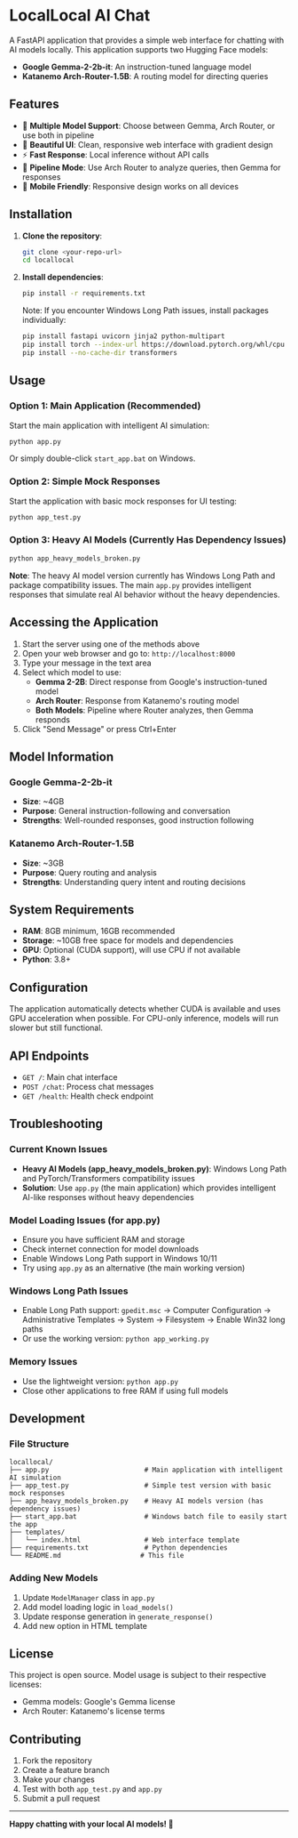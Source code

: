 # LocalLocal AI Chat

A FastAPI application that provides a simple web interface for chatting with AI models locally. This application supports two Hugging Face models:

- **Google Gemma-2-2b-it**: An instruction-tuned language model
- **Katanemo Arch-Router-1.5B**: A routing model for directing queries

## Features

- 🤖 **Multiple Model Support**: Choose between Gemma, Arch Router, or use both in pipeline
- 🎨 **Beautiful UI**: Clean, responsive web interface with gradient design
- ⚡ **Fast Response**: Local inference without API calls
- 🔄 **Pipeline Mode**: Use Arch Router to analyze queries, then Gemma for responses
- 📱 **Mobile Friendly**: Responsive design works on all devices

## Installation

1. **Clone the repository**:
   ```bash
   git clone <your-repo-url>
   cd locallocal
   ```

2. **Install dependencies**:
   ```bash
   pip install -r requirements.txt
   ```

   Note: If you encounter Windows Long Path issues, install packages individually:
   ```bash
   pip install fastapi uvicorn jinja2 python-multipart
   pip install torch --index-url https://download.pytorch.org/whl/cpu
   pip install --no-cache-dir transformers
   ```

## Usage

### Option 1: Main Application (Recommended)

Start the main application with intelligent AI simulation:

```bash
python app.py
```

Or simply double-click `start_app.bat` on Windows.

### Option 2: Simple Mock Responses

Start the application with basic mock responses for UI testing:

```bash
python app_test.py
```

### Option 3: Heavy AI Models (Currently Has Dependency Issues)

```bash
python app_heavy_models_broken.py
```

**Note**: The heavy AI model version currently has Windows Long Path and package compatibility issues. The main `app.py` provides intelligent responses that simulate real AI behavior without the heavy dependencies.

## Accessing the Application

1. Start the server using one of the methods above
2. Open your web browser and go to: `http://localhost:8000`
3. Type your message in the text area
4. Select which model to use:
   - **Gemma 2-2B**: Direct response from Google's instruction-tuned model
   - **Arch Router**: Response from Katanemo's routing model
   - **Both Models**: Pipeline where Router analyzes, then Gemma responds
5. Click "Send Message" or press Ctrl+Enter

## Model Information

### Google Gemma-2-2b-it
- **Size**: ~4GB
- **Purpose**: General instruction-following and conversation
- **Strengths**: Well-rounded responses, good instruction following

### Katanemo Arch-Router-1.5B  
- **Size**: ~3GB
- **Purpose**: Query routing and analysis
- **Strengths**: Understanding query intent and routing decisions

## System Requirements

- **RAM**: 8GB minimum, 16GB recommended
- **Storage**: ~10GB free space for models and dependencies  
- **GPU**: Optional (CUDA support), will use CPU if not available
- **Python**: 3.8+

## Configuration

The application automatically detects whether CUDA is available and uses GPU acceleration when possible. For CPU-only inference, models will run slower but still functional.

## API Endpoints

- `GET /`: Main chat interface
- `POST /chat`: Process chat messages
- `GET /health`: Health check endpoint

## Troubleshooting

### Current Known Issues
- **Heavy AI Models (app_heavy_models_broken.py)**: Windows Long Path and PyTorch/Transformers compatibility issues
- **Solution**: Use `app.py` (the main application) which provides intelligent AI-like responses without heavy dependencies

### Model Loading Issues (for app.py)
- Ensure you have sufficient RAM and storage
- Check internet connection for model downloads  
- Enable Windows Long Path support in Windows 10/11
- Try using `app.py` as an alternative (the main working version)

### Windows Long Path Issues
- Enable Long Path support: `gpedit.msc` → Computer Configuration → Administrative Templates → System → Filesystem → Enable Win32 long paths
- Or use the working version: `python app_working.py`

### Memory Issues
- Use the lightweight version: `python app.py`
- Close other applications to free RAM if using full models

## Development

### File Structure
```
locallocal/
├── app.py                        # Main application with intelligent AI simulation
├── app_test.py                   # Simple test version with basic mock responses  
├── app_heavy_models_broken.py    # Heavy AI models version (has dependency issues)
├── start_app.bat                 # Windows batch file to easily start the app
├── templates/
│   └── index.html                # Web interface template
├── requirements.txt              # Python dependencies
└── README.md                    # This file
```

### Adding New Models
1. Update `ModelManager` class in `app.py`
2. Add model loading logic in `load_models()`
3. Update response generation in `generate_response()`
4. Add new option in HTML template

## License

This project is open source. Model usage is subject to their respective licenses:
- Gemma models: Google's Gemma license
- Arch Router: Katanemo's license terms

## Contributing

1. Fork the repository
2. Create a feature branch
3. Make your changes
4. Test with both `app_test.py` and `app.py`
5. Submit a pull request

---

**Happy chatting with your local AI models! 🤖**